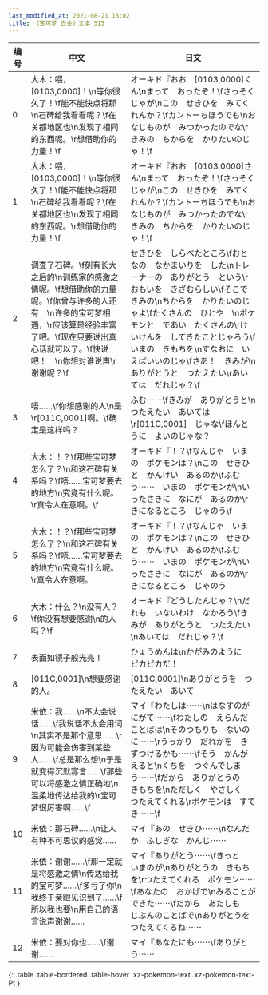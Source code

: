 ```yaml
---
last_modified_at: 2021-08-21 16:02
title: 《宝可梦 白金》文本 515
---
```

| 编号 | 中文 | 日文 |
| ---- | ---- | ---- |
| 0 | 大木：喂，[0103,0000]！\n等你很久了！\f能不能快点将那\n石碑给我看看呢？\f在关都地区也\n发现了相同的东西呢。\r想借助你的力量！\f | オーキド『おお　[0103,0000]くん\nまって　おったぞ！\fさっそくじゃが\nこの　せきひを　みてくれんか？\fカントーちほうでも\nおなじものが　みつかったのでな\rきみの　ちからを　かりたいのじゃ！\f |
| 1 | 大木：喂，[0103,0000]！\n等你很久了！\f能不能快点将那\n石碑给我看看呢？\f在关都地区也\n发现了相同的东西呢。\r想借助你的力量！\f | オーキド『おお　[0103,0000]さん\nまって　おったぞ！\fさっそくじゃが\nこの　せきひを　みてくれんか？\fカントーちほうでも\nおなじものが　みつかったのでな\rきみの　ちからを　かりたいのじゃ！\f |
| 2 | 调查了石碑。\f刻有长大之后的\n训练家的感激之情呢。\f想借助你的力量呢。\f你曾与许多的人还有　\n许多的宝可梦相遇，\r应该算是经验丰富了吧。\f现在只要说出真心话就可以了。\f快说吧！　\n你想对谁说声\r谢谢呢？\f | せきひを　しらべたところ\fおとなの　なかまいりを　した\nトレーナーの　ありがとう　という\rおもいを　きざむらしい\fそこで　きみの\nちからを　かりたいのじゃよ\fたくさんの　ひとや　\nポケモンと　であい　たくさんの\rけいけんを　してきたことじゃろう\fいまの　きもちを\nすなおに　いえばいいのじゃ\fさあ！　きみが\nありがとうと　つたえたい\rあいては　だれじゃ？\f |
| 3 | 唔……\f你想感谢的人\n是\r[011C,0001]啊。\f确定是这样吗？ | ふむ⋯⋯\fきみが　ありがとうと\nつたえたい　あいては\r[011C,0001]　じゃな\fほんとうに　よいのじゃな？ |
| 4 | 大木：！？\f那些宝可梦怎么了？\n和这石碑有关系吗？\f唔……宝可梦要去的地方\n究竟有什么呢。\r真令人在意啊。\f | オーキド『！？\fなんじゃ　いまの　ポケモンは？\nこの　せきひと　かんけい　あるのか\fふむう⋯⋯　いまの　ポケモンが\nいったさきに　なにが　あるのか\rきになるところ　じゃのう\f |
| 5 | 大木：！？\f那些宝可梦怎么了？\n和这石碑有关系吗？\f唔……宝可梦要去的地方\n究竟有什么呢。\r真令人在意啊。 | オーキド『！？\fなんじゃ　いまの　ポケモンは？\nこの　せきひと　かんけい　あるのか\fふむう⋯⋯　いまの　ポケモンが\nいったさきに　なにが　あるのか\rきになるところ　じゃのう |
| 6 | 大木：什么？\n没有人？\f你没有想要感谢\n的人吗？\f | オーキド『どうしたんじゃ？\nだれも　いないわけ　なかろう\fきみが　ありがとうと　つたえたい\nあいては　だれじゃ？\f |
| 7 | 表面如镜子般光亮！ | ひょうめんは\nかがみのように　ピカピカだ！ |
| 8 | [011C,0001]\n想要感谢的人。 | [011C,0001]\nありがとうを　つたえたい　あいて |
| 9 | 米依：我……\n不太会说话……\f我说话不太会用词\n其实不是那个意思……\r因为可能会伤害到某些人……\f总是那么想\n于是就变得沉默寡言……\f那些可以将感激之情正确地\n温柔地传达给我的\r宝可梦很厉害啊……\f | マイ『わたしは⋯⋯\nはなすのが　にがて⋯⋯\fわたしの　えらんだ　ことばは\nそのつもりも　ないのに⋯⋯\rうっかり　だれかを　きずつけるかも⋯⋯\fそう　かんがえると\nくちを　つぐんでしまう⋯⋯\fだから　ありがとうの　きもちを\nただしく　やさしく　つたえてくれる\rポケモンは　すてき⋯⋯\f |
| 10 | 米依：那石碑……\n让人有种不可思议的感觉…… | マイ『あの　せきひ⋯⋯\nなんだか　ふしぎな　かんじ⋯⋯ |
| 11 | 米依：谢谢……\f那一定就是将感激之情\n传达给我的宝可梦……\f多亏了你\n我终于亲眼见识到了……\f所以我也要\n用自己的语言说声谢谢…… | マイ『ありがとう⋯⋯\fきっと　いまのが\nありがとうの　きもちを\rつたえてくれる　ポケモン⋯⋯\fあなたの　おかげで\nみることが　できた⋯⋯\fだから　あたしも　じぶんのことばで\nありがとうを　つたえてくるね⋯⋯ |
| 12 | 米依：要对你也……\f谢谢…… | マイ『あなたにも⋯⋯\fありがとう⋯⋯ |
{: .table .table-bordered .table-hover .xz-pokemon-text .xz-pokemon-text-Pt }